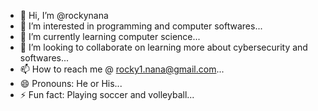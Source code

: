 - 👋 Hi, I’m @rockynana
- 👀 I’m interested in programming and computer softwares...
- 🌱 I’m currently learning computer science...
- 💞️ I’m looking to collaborate on learning more about cybersecurity and softwares...
- 📫 How to reach me @ rocky1.nana@gmail.com...
- 😄 Pronouns: He or His...
- ⚡ Fun fact: Playing soccer and volleyball...

<!---
rockynana/rocky is a ✨ special ✨ repository because its `README.md` (this file) appears on your GitHub profile.
You can click the Preview link to take a look at your changes.
--->
